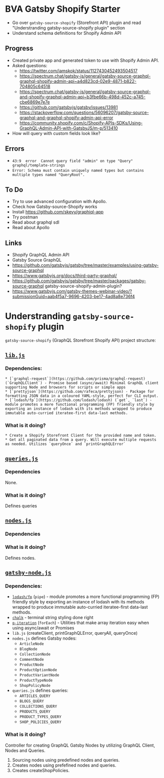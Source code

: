 # BVA Gatsby Shopify Starter

* Go over `gatsby-source-shopify` (Storefront API) plugin and read "Understranding gatsby-source-shopify plugin" section
* Understand schema definitions for Shopify Admin API

## Progress

* Created private app and generated token to use with Shopify Admin API. 
* Asked questions:
	- https://twitter.com/iamskok/status/1127430452493504517
	- https://spectrum.chat/gatsby-js/general/gatsby-source-graphql-graphql-shopify-admin-api~a4d823cd-02e9-4871-b822-704805c64518
	- https://spectrum.chat/gatsby-js/general/gatsby-source-graphql-and-shopify-graphql-admin-api~b3fbe66b-498d-452c-a745-cbe6869e7e7e
	- https://github.com/gatsbyjs/gatsby/issues/13981
	- https://stackoverflow.com/questions/56096207/gatsby-source-graphql-and-graphql-shopify-admin-api-error
	- https://community.shopify.com/c/Shopify-APIs-SDKs/Using-GraphQL-Admin-API-with-GatsbyJS/m-p/513410
* How will query with custom fields look like?

## Errors

* `43:9  error  Cannot query field "admin" on type "Query"  graphql/template-strings`
* `Error: Schema must contain uniquely named types but contains multiple types named "QueryRoot".`

## To Do

* Try to use advanced configuration with Apollo.
* Check how Gatsby-source-Shopify works 
* Install https://github.com/skevy/graphiql-app
* Try postman
* Read about graphql sdl
* Read about Apollo 
<!-- * Try to use another format of the URL. Private applications authenticate with Shopify through basic HTTP authentication, using the URL format https://{apikey}:{password}@{hostname}/admin/api/{version}/{resource}.json
* Try adding public app -->

## Links 

* Shopify GraphQL Admin API
* Gatsby Source GraphQL
* https://github.com/gatsbyjs/gatsby/tree/master/examples/using-gatsby-source-graphql
* https://www.gatsbyjs.org/docs/third-party-graphql/
* https://github.com/gatsbyjs/gatsby/tree/master/packages/gatsby-source-graphql
gatsby-source-shopify-admin-plugin?
* https://www.gatsbyjs.com/gatsby-themes-webinar-video/?submissionGuid=aab4f5a7-9696-4203-be17-4ad8a8e736f4

# Understranding `gatsby-source-shopify` plugin

`gatsby-source-shopify` (GraphQL Storefront Shopify API) project structure:

## [`lib.js`](https://github.com/gatsbyjs/gatsby/blob/master/packages/gatsby-source-shopify/src/lib.js)

### Dependencies:

	* [`graphql-request`](https://github.com/prisma/graphql-request) (`GraphQLClient`) - Promise based (async/await) Minimal GraphQL client supporting Node and browsers for scripts or simple apps
	* [`prettyjson`](https://github.com/rafeca/prettyjson) - Package for formatting JSON data in a coloured YAML-style, perfect for CLI output.
	* [`lodash/fp`](https://github.com/lodash/lodash) (`get`, `last`) - module promotes a more functional programming (FP) friendly style by exporting an instance of lodash with its methods wrapped to produce immutable auto-curried iteratee-first data-last methods. 

### What is it doing?

	* Create a Shopify Storefront Client for the provided name and token.
	* Get all paginated data from a query. Will execute multiple requests as needed. Utilizes `queryOnce` and `printGraphQLError`

## [`queries.js`](https://github.com/gatsbyjs/gatsby/blob/master/packages/gatsby-source-shopify/src/queries.js)

### Dependencies

None.

### What is it doing?

Defines queries

## [`nodes.js`](https://github.com/gatsbyjs/gatsby/blob/master/packages/gatsby-source-shopify/src/nodes.js)

### Dependencies

### What is it doing?

Defines nodes.

## [`gatsby-node.js`](https://github.com/gatsbyjs/gatsby/blob/master/packages/gatsby-source-shopify/src/gatsby-node.js)

### Dependencies:

* [`lodash/fp`](https://github.com/lodash/lodash) (`pipe`) - module promotes a more functional programming (FP) friendly style by exporting an instance of lodash with its methods wrapped to produce immutable auto-curried iteratee-first data-last methods.
* [`chalk`](https://github.com/chalk/chalk) - terminal string styling done right
* [`p-iteration`](https://github.com/toniov/p-iteration) (`forEach`) - Utilities that make array iteration easy when using async/await or Promises
* `lib.js` (createClient, printGraphQLError, queryAll, queryOnce)
* `nodes.js` defines Gatsby nodes:
	- `ArticleNode`
	- `BlogNode`
	- `CollectionNode`
	- `CommentNode`
	- `ProductNode`
	- `ProductOptionNode`
	- `ProductVariantNode`
	- `ProductTypeNode`
	- `ShopPolicyNode`
* `queries.js` defines queries:
	- `ARTICLES_QUERY`
	- `BLOGS_QUERY`
	- `COLLECTIONS_QUERY`
	- `PRODUCTS_QUERY`
	- `PRODUCT_TYPES_QUERY`
	- `SHOP_POLICIES_QUERY`

### What is it doing?

Controller for creating GraphQL Gatsby Nodes by utilizing GraphQL Client, Nodes and Queries.

1. Sourcing nodes using predefined nodes and queries.
2. Creates nodes using prefefined nodes and queries.
3. Creates createShopPolicies.
